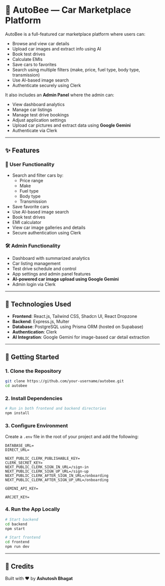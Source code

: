 # 🚗 AutoBee — Car Marketplace Platform

AutoBee is a full-featured car marketplace platform where users can:

- Browse and view car details
- Upload car images and extract info using AI
- Book test drives
- Calculate EMIs
- Save cars to favorites
- Search using multiple filters (make, price, fuel type, body type, transmission)
- Use AI-based image search
- Authenticate securely using Clerk

It also includes an **Admin Panel** where the admin can:

- View dashboard analytics
- Manage car listings
- Manage test drive bookings
- Adjust application settings
- Upload car pictures and extract data using **Google Gemini**
- Authenticate via Clerk

---

## ✨ Features

### 🧭 User Functionality

- Search and filter cars by:
  - Price range
  - Make
  - Fuel type
  - Body type
  - Transmission
- Save favorite cars
- Use AI-based image search
- Book test drives
- EMI calculator
- View car image galleries and details
- Secure authentication using Clerk

### 🛠️ Admin Functionality

- Dashboard with summarized analytics
- Car listing management
- Test drive schedule and control
- App settings and admin panel features
- **AI-powered car image upload using Google Gemini**
- Admin login via Clerk

---

## 🧰 Technologies Used

- **Frontend**: React.js, Tailwind CSS, Shadcn UI, React Dropzone
- **Backend**: Express.js, Multer
- **Database**: PostgreSQL using Prisma ORM (hosted on Supabase)
- **Authentication**: Clerk
- **AI Integration**: Google Gemini for image-based car detail extraction

---

## 🚀 Getting Started

### 1. Clone the Repository

```bash
git clone https://github.com/your-username/autobee.git
cd autobee
```

### 2. Install Dependencies

```bash
# Run in both frontend and backend directories
npm install
```

### 3. Configure Environment

Create a `.env` file in the root of your project and add the following:

```env
DATABASE_URL=
DIRECT_URL=

NEXT_PUBLIC_CLERK_PUBLISHABLE_KEY=
CLERK_SECRET_KEY=
NEXT_PUBLIC_CLERK_SIGN_IN_URL=/sign-in
NEXT_PUBLIC_CLERK_SIGN_UP_URL=/sign-up
NEXT_PUBLIC_CLERK_AFTER_SIGN_IN_URL=/onboarding
NEXT_PUBLIC_CLERK_AFTER_SIGN_UP_URL=/onboarding

GEMINI_API_KEY=

ARCJET_KEY=
```

### 4. Run the App Locally

```bash
# Start backend
cd backend
npm start
```

```bash
# Start frontend
cd frontend
npm run dev
```

---

## 🧠 Credits

Built with ❤️ by **Ashutosh Bhagat**

